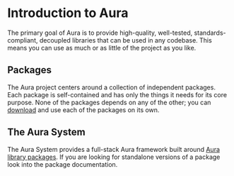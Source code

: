 # Introduction to Aura #

The primary goal of Aura is to provide high-quality, well-tested, 
standards-compliant, decoupled libraries that can be used in any codebase. 
This means you can use as much or as little of the project as you like.

## Packages ##

The Aura project centers around a collection of independent packages. 
Each package is self-contained and has only the things it needs for its 
core purpose. None of the packages depends on any of the other; you can 
[download](http://auraphp.com/packages) and use each of the packages on its own.

## The Aura System ##

The Aura System provides a full-stack Aura framework built around [Aura library
packages](http://auraphp.com/packages). If you are looking for standalone 
versions of a package look into the package documentation.
